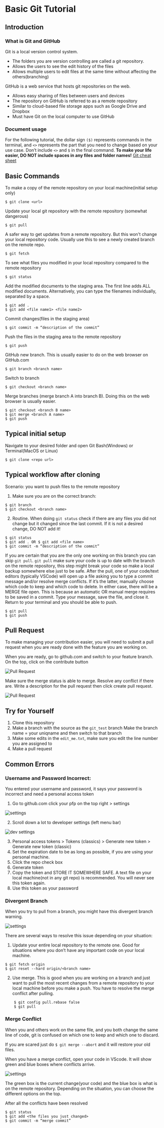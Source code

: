 # Basic Git Tutorial

## Introduction
### What is Git and GitHub

Git is a local version control system.
* The folders you are version controlling are called a git repository. 
* Allows the users to see the edit history of the files
* Allows multiple users to edit files at the same time without affecting the others(branching)

GitHub is a web service that hosts git repositories on the web.
* Allows easy sharing of files between users and devices
* The repository on GitHub is referred to as a remote repository
* Similar to cloud-based file storage apps such as Google Drive and Dropbox
* Must have Git on the local computer to use GitHub


### Document usage
For the following tutorial, the dollar sign `($)` represents commands in the terminal, and `<>` represents the part that you need to change based on your use case. Don’t include `<>` and `$` in the final command. **To make your life easier, DO NOT include spaces in any files and folder names!** [Git cheat sheet](chrome-extension://efaidnbmnnnibpcajpcglclefindmkaj/https://education.github.com/git-cheat-sheet-education.pdf)

## Basic Commands
To make a copy of the remote repository on your local machine(initial setup only)
```
$ git clone <url>
```

Update your local git repository with the remote repository (somewhat dangerous)
```
$ git pull
```

A safer way to get updates from a remote repository. But this won't change your local repository code. Usually use this to see a newly created branch on the remote repo.
```
$ git fetch
```

To see what files you modified in your local repository compared to the remote repository
```
$ git status
```

Add the modified documents to the staging area. The first line adds ALL modified documents. Alternatively, you can type the filenames individually, separated by a space.
```
$ git add .
$ git add <file name1> <file name2>
```

Commit changes(files in the staging area)
```
$ git commit -m “description of the commit”
```

Push the files in the staging area to the remote repository
```
$ git push
```

GitHub new branch. This is usually easier to do on the web browser on GitHub.com
```
$ git branch <branch name>
```

Switch to branch
```
$ git checkout <branch name>
```

Merge branches (merge branch A into branch B). Doing this on the web browser is usually easier.
```
$ git checkout <branch B name>
$ git merge <branch A name>
$ git push
```

## Typical initial setup
Navigate to your desired folder and open Git Bash(Windows) or Terminal(MacOS or Linux)
```
$ git clone <repo url>
```

## Typical workflow after cloning
Scenario: you want to push files to the remote repository
1. Make sure you are on the correct branch: 
```
$ git branch
$ git checkout <branch name>
```

2. Routine. When doing `git status` check if there are any files you did not change but it changed since the last commit. If it is not a desired change, DO NOT add it! 
```
$ git status
$ git add . OR $ git add <file name>
$ git commit -m “description of the commit”
```

If you are certain that you are the only one working on this branch you can skip `git pull`. `git pull` make sure your code is up to date with the branch on the remote repository, this step might break your code so make a local backup somewhere else just to be safe. After the pull, one of your code/text editors (typically VSCode) will open up a file asking you to type a commit message and/or resolve merge conflicts. If it’s the latter, manually choose which code to keep and which code to delete. In either case, there will be a MERGE file open. This is because an automatic OR manual merge requires to be saved in a commit. Type your message, save the file, and close it. Return to your terminal and you should be able to push. 

```
$ git pull
$ git push
```

## Pull Request
To make managing your contribution easier, you will need to submit a pull request when you are ready done with the feature you are working on.

When you are ready, go to github.com and switch to your feature branch. On the top, click on the contribute button

![Pull Request](media/PR1.png)

Make sure the merge status is able to merge. Resolve any conflict if there are. Write a description for the pull request then click create pull request.

![Pull Request](media/PR2.png)

## Try for Yourself
1. Clone this repository
2. Make a branch with the source as the `git_test` branch
	Make the branch name = your uniqname and then switch to that branch
3. Make some edits in the `edit_me.txt`, make sure you edit the line number you are assigned to
4. Make a pull request

## Common Errors
### Username and Password Incorrect:
You entered your username and password, it says your password is incorrect and need a personal access token

1. Go to github.com click your pfp on the top right > settings

![settings](media/settings.png)

2. Scroll down a lot to developer settings (left menu bar)

![dev settings](media/developer_settings.png)

3. Personal access tokens > Tokens (classics) > Generate new token > Generate new token (classic) 
4. Set the expiration date to be as long as possible, if you are using your personal machine.
5. Click the repo check box
6. Generate token
7. Copy the token and STORE IT SOMEWHERE SAFE. A text file on your local machine(not in any git repo) is recommended. You will never see this token again.
8. Use this token as your password

### Divergent Branch
When you try to pull from a branch, you might have this divergent branch warning.

![settings](media/divergent_branch.png)

There are several ways to resolve this issue depending on your situation:

1. Update your entire local repository to the remote one. Good for situations where you don’t have any important code on your local machine.

```
$ git fetch origin	
$ git reset --hard origin/<branch name>
```

2. Use merge. This is good when you are working on a branch and just want to pull the most recent changes from a remote repository to your local machine before you make a push. You have to resolve the merge conflict after pulling.
```
	$ git config pull.rebase false
	$ git pull
```

### Merge Conflict
When you and others work on the same file, and you both change the same line of code, git is confused on which one to keep and which one to discard.

If you are scared just do `$ git merge --abort` and it will restore your old files.

When you have a merge conflict, open your code in VScode. It will show green and blue boxes where conflicts arrive. 

![settings](media/merge_conflict.png)

The green box is the current change(your code) and the blue box is what is on the remote repository. Depending on the situation, you can choose the different options on the top.

After all the conflicts have been resolved
```
$ git status
$ git add <the files you just changed>
$ git commit -m “merge commit”
```
